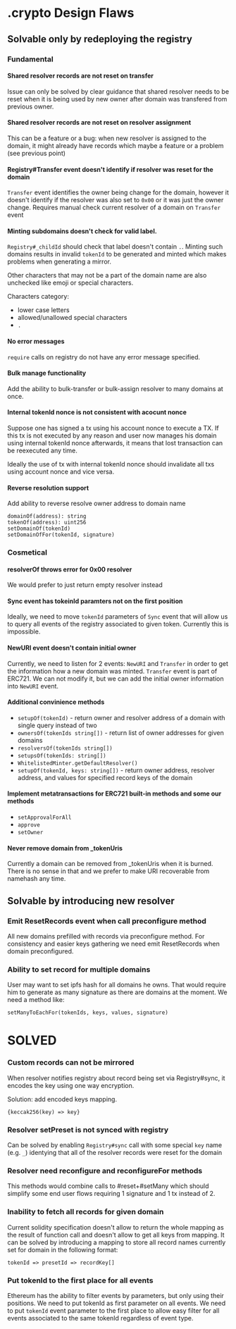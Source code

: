 # .crypto Design Flaws

## Solvable only by redeploying the registry

### Fundamental

#### Shared resolver records are not reset on transfer

Issue can only be solved by clear guidance that shared resolver needs to be reset when it is being used by new owner after domain was transfered from previous owner.

#### Shared resolver records are not reset on resolver assignment

This can be a feature or a bug: when new resolver is assigned to the domain, it might already have records which maybe a feature or a problem (see previous point)


#### Registry#Transfer event doesn't identify if resolver was reset for the domain

`Transfer` event identifies the owner being change for the domain, however it doesn't identify if the resolver was also set to `0x00` or it was just the owner change. Requires manual check current resolver of a domain on `Transfer` event


#### Minting subdomains doesn't check for valid label.

`Registry#_childId` should check that label doesn't contain `.`. Minting such domains results in invalid `tokenId` to be generated and minted which makes problems when generating a mirror.

Other characters that may not be a part of the domain name are also unchecked like emoji or special characters.

Characters category:

* lower case letters
* allowed/unallowed special characters
* `.`

#### No error messages

`require` calls on registry do not have any error message specified.

#### Bulk manage functionality

Add the ability to bulk-transfer or bulk-assign resolver to many domains at once.

#### Internal tokenId nonce is not consistent with acocunt nonce

Suppose one has signed a tx using his account nonce to execute a TX.
If this tx is not executed by any reason and user now manages his domain using internal tokenId nonce afterwards, it means that lost transaction can be reexecuted any time.

Ideally the use of tx with internal tokenId nonce should invalidate all txs using account nonce and vice versa.

#### Reverse resolution support

Add ability to reverse resolve owner address to domain name

``` solidity
domainOf(address): string
tokenOf(address): uint256
setDomainOf(tokenId)
setDomainOfFor(tokenId, signature)
```



### Cosmetical

#### resolverOf throws error for 0x00 resolver

We would prefer to just return empty resolver instead

#### Sync event has tokeinId paramters not on the first position

Ideally, we need to move `tokenId` parameters of `Sync` event that will allow us to query all events of the registry associated to given token. Currently this is impossible.

#### NewURI event doesn't contain initial owner

Currently, we need to listen for 2 events: `NewURI` and `Transfer` in order to get the information how a new domain was minted.
`Transfer` event is part of ERC721. We can not modify it, but we can add the initial owner information into `NewURI` event.

#### Additional convinience methods

* `setupOf(tokenId)` - return owner and resolver address of a domain with single query instead of two
* `ownersOf(tokenIds string[])` - return list of owner addresses for given domains
* `resolversOf(tokenIds string[])`
* `setupsOf(tokenIds: string[])`
* `WhitelistedMinter.getDefaultResolver()` 
* `setupOf(tokenId, keys: string[])` - return owner address, resolver address, and values for specified record keys of the domain

#### Implement metatransactions for ERC721 built-in methods and some our methods

* `setApprovalForAll` 
* `approve`
* `setOwner`

#### Never remove domain from _tokenUris

Currently a domain can be removed from _tokenUris when it is burned. There is no sense in that and we prefer to make URI recoverable from namehash any time.

## Solvable by introducing new resolver

### Emit ResetRecords event when call preconfigure method
All new domains prefilled with records via preconfigure method. For consistency and easier keys gathering we need emit ResetRecords when domain preconfigured.

### Ability to set record for multiple domains

User may want to set ipfs hash for all domains he owns.
That would require him to generate as many signature as there are domains at the moment.
We need a method like:

```
setManyToEachFor(tokenIds, keys, values, signature)
```

# SOLVED

### Custom records can not be mirrored

When resolver notifies registry about record being set via Registry#sync, it encodes the key using one way encryption.

Solution: add encoded keys mapping.

```
{keccak256(key) => key}
```

### Resolver setPreset is not synced with registry


Can be solved by enabling `Registry#sync` call with some special `key` name (e.g. `_`) identying that all of the resolver records were reset for the domain

### Resolver need reconfigure and reconfigureFor methods

This methods would combine calls to #reset+#setMany which should simplify some end user flows requiring 1 signature and 1 tx instead of 2.


### Inability to fetch all records for given domain

Current solidity specification doesn't allow to return the whole mapping as the result of function call and doesn't allow to get all keys from mapping. It can be solved by introducing a mapping to store all record names currently set for domain in the following format:

```
tokenId => presetId => recordKey[]
```

### Put tokenId to the first place for all events

Ethereum has the ability to filter events by parameters, but only using their positions. We need to put tokenId as first parameter on all events. We need to put `tokenId` event parameter to the first place to allow easy filter for all events associated to the same tokenId regardless of event type.

